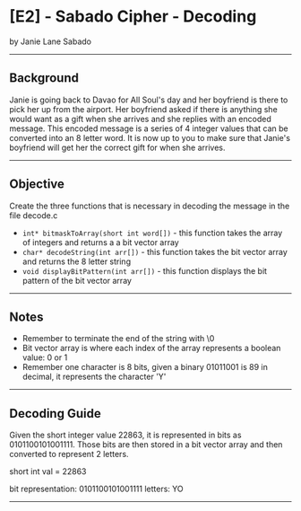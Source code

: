 # [E2] - Sabado Cipher - Decoding
by Janie Lane Sabado

---

## Background
Janie is going back to Davao for All Soul's day and her boyfriend is there to pick her up from the airport. Her boyfriend asked if there is anything she would want as a gift when she arrives and she replies with an encoded message. This encoded message is a series of 4 integer values that can be converted into an 8 letter word. It is now up to you to make sure that Janie's boyfriend will get her the correct gift for when she arrives.

---

## Objective
Create the three functions that is necessary in decoding the message in the file decode.c

- `int* bitmaskToArray(short int word[])` - this function takes the array of integers and returns a a bit vector array
- `char* decodeString(int arr[])` - this function takes the bit vector array and returns the 8 letter string
- `void displayBitPattern(int arr[])` - this function displays the bit pattern of the bit vector array

---

## Notes
- Remember to terminate the end of the string with \0
- Bit vector array is where each index of the array represents a boolean value: 0 or 1
- Remember one character is 8 bits, given a binary 01011001 is 89 in decimal, it represents the character 'Y' 

---

## Decoding Guide
Given the short integer value 22863, it is represented in bits as 0101100101001111. Those bits are then stored in a bit vector array and then converted to represent 2 letters.

short int val = 22863

bit representation: 0101100101001111
           letters: YO

---